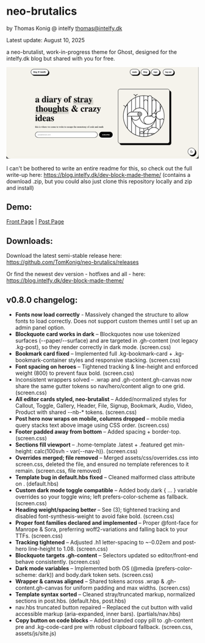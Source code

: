 # neo-brutalics
by Thomas Konig @ intelfy
thomas@intelfy.dk

Latest update:
August 10, 2025

a neo-brutalist, work-in-progress theme for Ghost, designed for the intelfy.dk blog but shared with you for free.

![screenshot](assets/images/screenshot-desktop.png)

I can't be bothered to write an entire readme for this, so check out the full write-up here: https://blog.intelfy.dk/dev-block-made-theme/ (contains a download .zip, but you could also just clone this repository locally and zip and install)

## Demo:
[Front Page](https://blog.intelfy.dk) | [Post Page](https://blog.intelfy.dk/dev-block-made-theme/)

## Downloads:
Download the latest semi-stable release here: https://github.com/TomKonig/neo-brutalics/releases

Or find the newest dev version - hotfixes and all - here: https://blog.intelfy.dk/dev-block-made-theme/

## v0.8.0 changelog:
- **Fonts now load correctly** - Massively changed the structure to allow fonts to load correctly. Does not support custom themes until I set up an admin panel option.
- **Blockquote card works in dark** – Blockquotes now use tokenized surfaces (--paper/--surface) and are targeted in .gh-content (not legacy .kg-post), so they render correctly in dark mode. (screen.css)
- **Bookmark card fixed** – Implemented full .kg-bookmark-card + .kg-bookmark-container styles and responsive stacking. (screen.css) 
- **Font spacing on heroes** – Tightened tracking & line-height and enforced weight (800) to prevent faux bold. (screen.css)
- Inconsistent wrappers solved – .wrap and .gh-content.gh-canvas now share the same gutter tokens so nav/hero/content align to one grid. (screen.css) 
- **All editor cards styled, neo-brutalist** – Added/normalized styles for Callout, Toggle, Gallery, Header, File, Signup, Bookmark, Audio, Video, Product with shared --nb-* tokens. (screen.css)
- **Post hero now wraps on mobile, columns dropped** – mobile media query stacks text above image using CSS order. (screen.css)
- **Footer padded away from bottom** – Added spacing + border-top. (screen.css)
- **Sections fill viewport** – .home-template .latest + .featured get min-height: calc(100svh - var(--nav-h)). (screen.css)
- **Overrides merged; file removed** – Merged assets/css/overrides.css into screen.css, deleted the file, and ensured no template references to it remain. (screen.css, file removed)
- **Template bug in default.hbs fixed** – Cleaned malformed class attribute on <body>. (default.hbs) 
- **Custom dark mode toggle compatible** – Added body.dark { … } variable overrides so your toggle wins; left prefers-color-scheme as fallback. (screen.css)
- **Heading weight/spacing better** – See (3); tightened tracking and disabled font-synthesis-weight to avoid fake bold. (screen.css)
- **Proper font families declared and implemented** – Proper @font-face for Manrope & Sora, preferring woff2-variations and falling back to your TTFs. (screen.css)
- **Tracking tightened** – Adjusted .h1 letter-spacing to ~-0.02em and post-hero line-height to 1.08. (screen.css)
- **Blockquote targets .gh-content** – Selectors updated so editor/front-end behave consistently. (screen.css) 
- **Dark mode variables** – Implemented both OS (@media (prefers-color-scheme: dark)) and body.dark token sets. (screen.css)
- **Wrapper & canvas aligned** – Shared tokens across .wrap & .gh-content.gh-canvas for uniform padding and max widths. (screen.css) 
- **Template syntax sorted** – Cleaned stray/truncated markup, normalized sections in post.hbs. (default.hbs, post.hbs)
- nav.hbs truncated button repaired – Replaced the cut button with valid accessible markup (aria-expanded, inner bars). (partials/nav.hbs)
- **Copy button on code blocks** – Added branded copy pill to .gh-content pre and .kg-code-card pre with robust clipboard fallback. (screen.css, assets/js/site.js)